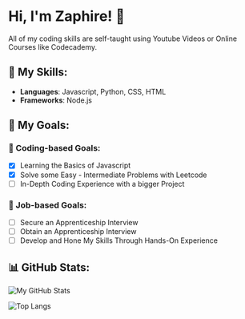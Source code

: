 # Hi, I'm Zaphire! 👋

All of my coding skills are self-taught using Youtube Videos or Online Courses like Codecademy. 

## 🌱 My Skills:
- **Languages**: Javascript, Python, CSS, HTML
- **Frameworks**: Node.js

## 🏁 My Goals:

### 👾 Coding-based Goals:
- [x] Learning the Basics of Javascript
- [x] Solve some Easy - Intermediate Problems with Leetcode
- [ ] In-Depth Coding Experience with a bigger Project

### 💼 Job-based Goals:
- [ ] Secure an Apprenticeship Interview
- [ ] Obtain an Apprenticeship Interview
- [ ] Develop and Hone My Skills Through Hands-On Experience

## 📊 GitHub Stats:
![My GitHub Stats](https://github-readme-stats.vercel.app/api?username=Zaphirez&show_icons=true&theme=radical&hide=contribs,prs,issues&include_all_commits=true)

![Top Langs](https://github-readme-stats.vercel.app/api/top-langs/?username=Zaphirez&layout=compact&theme=radical&langs_count=4)
